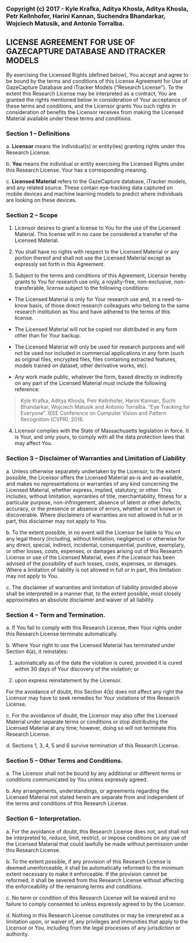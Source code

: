 ### Copyright (c) 2017 - Kyle Krafka, Aditya Khosla, Aditya Khosla, Petr Kellnhofer, Harini Kannan, Suchendra Bhandarkar, Wojciech Matusik, and Antonio Torralba.

## LICENSE AGREEMENT FOR USE OF GAZECAPTURE DATABASE AND ITRACKER MODELS

By exercising the Licensed Rights (defined below), You accept and agree to be bound by the terms and conditions of this License Agreement for Use of GazeCapture Database and iTracker Models ("Research License"). To the extent this Research License may be interpreted as a contract, You are granted the rights mentioned below in consideration of Your acceptance of these terms and conditions, and the Licensor grants You such rights in consideration of benefits the Licensor receives from making the Licensed Material available under these terms and conditions.

### Section 1 – Definitions

 a. __Licensor__ means the individual(s) or entity(ies) granting rights under this Research License.

 b. __You__ means the individual or entity exercising the Licensed Rights under this Research License. Your has a corresponding meaning.

 c. __Licensed Material__ refers to the GazeCapture database, iTracker models, and any related source. These contain eye-tracking data captured on mobile devices and machine learning models to predict where individuals are looking on these devices.

### Section 2 – Scope

 1. Licensor desires to grant a license to You for the use of the Licensed Material. This license will in no case be considered a transfer of the Licensed Material. 

 2. You shall have no rights with respect to the Licensed Material or any portion thereof and shall not use the Licensed Material except as expressly set forth in this Agreement. 

 3. Subject to the terms and conditions of this Agreement, Licensor hereby grants to You for research use only, a royalty-free, non-exclusive, non-transferable, license subject to the following conditions: 

  * The Licensed Material is only for Your research use and, in a need-to-know basis, of those direct research colleagues who belong to the same research institution as You and have adhered to the terms of this license. 

  * The Licensed Material will not be copied nor distributed in any form other than for Your backup. 
  * The Licensed Material will only be used for research purposes and will not be used nor included in commercial applications in any form (such as original files, encrypted files, files containing extracted features, models trained on dataset, other derivative works, etc). 
  * Any work made public, whatever the form, based directly or indirectly on any part of the Licensed Material must include the following reference: 

  > Kyle Krafka, Aditya Khosla, Petr Kellnhofer, Harini Kannan, Suchi Bhandarkar, Wojciech Matusik and Antonio Torralba. “Eye Tracking for Everyone”. IEEE Conference on Computer Vision and Pattern Recognition (CVPR), 2016.

4. Licensor complies with the State of Massachusetts legislation in force. It is Your, and only yours, to comply with all the data protection laws that may affect You. 

### Section 3 – Disclaimer of Warranties and Limitation of Liability
 a. Unless otherwise separately undertaken by the Licensor, to the extent possible, the Licensor offers the Licensed Material as-is and as-available, and makes no representations or warranties of any kind concerning the Licensed Material, whether express, implied, statutory, or other. This includes, without limitation, warranties of title, merchantability, fitness for a particular purpose, non-infringement, absence of latent or other defects, accuracy, or the presence or absence of errors, whether or not known or discoverable. Where disclaimers of warranties are not allowed in full or in part, this disclaimer may not apply to You.
 
 b. To the extent possible, in no event will the Licensor be liable to You on any legal theory (including, without limitation, negligence) or otherwise for any direct, special, indirect, incidental, consequential, punitive, exemplary, or other losses, costs, expenses, or damages arising out of this Research License or use of the Licensed Material, even if the Licensor has been advised of the possibility of such losses, costs, expenses, or damages. Where a limitation of liability is not allowed in full or in part, this limitation may not apply to You.
 
 c. The disclaimer of warranties and limitation of liability provided above shall be interpreted in a manner that, to the extent possible, most closely approximates an absolute disclaimer and waiver of all liability.
 
### Section 4 – Term and Termination.
 a. If You fail to comply with this Research License, then Your rights under this Research License terminate automatically.
 
 b. Where Your right to use the Licensed Material has terminated under Section 4(a), it reinstates:
  
  1. automatically as of the date the violation is cured, provided it is cured within 30 days of Your discovery of the violation; or
  
  2. upon express reinstatement by the Licensor.
  
  For the avoidance of doubt, this Section 4(b) does not affect any right the Licensor may have to seek remedies for Your violations of this Research License.

 c. For the avoidance of doubt, the Licensor may also offer the Licensed Material under separate terms or conditions or stop distributing the Licensed Material at any time; however, doing so will not terminate this Research License.

d. Sections 1, 3, 4, 5 and 6 survive termination of this Research License.

### Section 5 – Other Terms and Conditions.

 a. The Licensor shall not be bound by any additional or different terms or conditions communicated by You unless expressly agreed.
 
 b. Any arrangements, understandings, or agreements regarding the Licensed Material not stated herein are separate from and independent of the terms and conditions of this Research License.
 
### Section 6 – Interpretation.

 a. For the avoidance of doubt, this Research License does not, and shall not be interpreted to, reduce, limit, restrict, or impose conditions on any use of the Licensed Material that could lawfully be made without permission under this Research License.
 
 b. To the extent possible, if any provision of this Research License is deemed unenforceable, it shall be automatically reformed to the minimum extent necessary to make it enforceable. If the provision cannot be reformed, it shall be severed from this Research License without affecting the enforceability of the remaining terms and conditions.

 c. No term or condition of this Research License will be waived and no failure to comply consented to unless expressly agreed to by the Licensor.

 d. Nothing in this Research License constitutes or may be interpreted as a limitation upon, or waiver of, any privileges and immunities that apply to the Licensor or You, including from the legal processes of any jurisdiction or authority.

